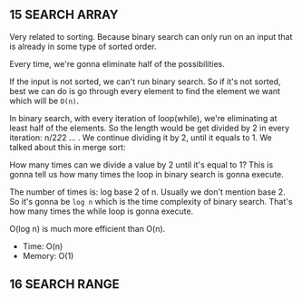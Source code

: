 ## 15 SEARCH ARRAY
Very related to sorting. Because binary search can only run on an input that is already in some type of sorted order.

Every time, we're gonna eliminate half of the possibilities.

If the input is not sorted, we can't run binary search. So if it's not sorted, best we can do is go through every element to find the
element we want which will be `O(n)`.

In binary search, with every iteration of loop(while), we're eliminating at least half of the elements. So the length would be get divided by
2 in every iteration: n/2*2*2 ... . We continue dividing it by 2, until it equals to 1. We talked about this in merge sort:

How many times can we divide a value by 2 until it's equal to 1? This is gonna tell us how many times the loop in binary search is gonna execute.

The number of times is: log base 2 of n. Usually we don't mention base 2. So it's gonna be `log n` which is the time complexity of
binary search. That's how many times the while loop is gonna execute.

O(log n) is much more efficient than O(n).

- Time: O(n)
- Memory: O(1)

## 16 SEARCH RANGE